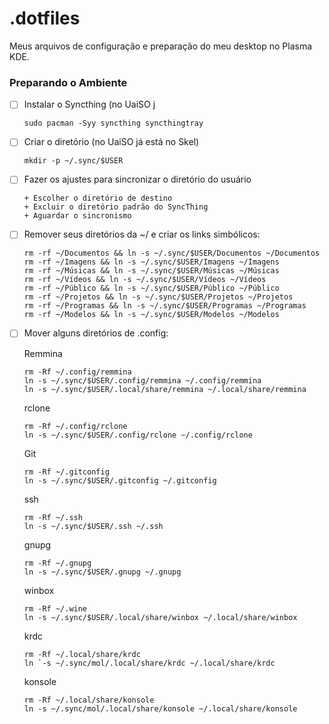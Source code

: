 # .dotfiles

Meus arquivos de configuração e preparação do meu desktop no Plasma KDE.

### Preparando o Ambiente

* [ ] Instalar o Syncthing (no UaiSO j
  ```
  sudo pacman -Syy syncthing syncthingtray
  ```
* [ ] Criar o diretório (no UaiSO já está no Skel)
  ```
  mkdir -p ~/.sync/$USER
  ```
* [ ] Fazer os ajustes para sincronizar o diretório do usuário
      
      + Escolher o diretório de destino
      + Excluir o diretório padrão do SyncThing
      + Aguardar o sincronismo

* [ ] Remover seus diretórios da ~/ e criar os links simbólicos:
  ```
  rm -rf ~/Documentos && ln -s ~/.sync/$USER/Documentos ~/Documentos
  rm -rf ~/Imagens && ln -s ~/.sync/$USER/Imagens ~/Imagens
  rm -rf ~/Músicas && ln -s ~/.sync/$USER/Músicas ~/Músicas
  rm -rf ~/Vídeos && ln -s ~/.sync/$USER/Vídeos ~/Vídeos
  rm -rf ~/Público && ln -s ~/.sync/$USER/Público ~/Público
  rm -rf ~/Projetos && ln -s ~/.sync/$USER/Projetos ~/Projetos
  rm -rf ~/Programas && ln -s ~/.sync/$USER/Programas ~/Programas
  rm -rf ~/Modelos && ln -s ~/.sync/$USER/Modelos ~/Modelos
  
  ```
* [ ] Mover alguns diretórios de .config:
   
  Remmina
   ```
  rm -Rf ~/.config/remmina
  ln -s ~/.sync/$USER/.config/remmina ~/.config/remmina
  ln -s ~/.sync/$USER/.local/share/remmina ~/.local/share/remmina
  
  ```
  rclone
  ```
  rm -Rf ~/.config/rclone
  ln -s ~/.sync/$USER/.config/rclone ~/.config/rclone
  ```
   
  Git 
  ```
  rm -Rf ~/.gitconfig
  ln -s ~/.sync/$USER/.gitconfig ~/.gitconfig
  ```
  
  ssh
  ```
  rm -Rf ~/.ssh
  ln -s ~/.sync/$USER/.ssh ~/.ssh
  ```
  
  gnupg
  ```
  rm -Rf ~/.gnupg
  ln -s ~/.sync/$USER/.gnupg ~/.gnupg
  ```
  
  winbox
  ```
  rm -Rf ~/.wine
  ln -s ~/.sync/$USER/.local/share/winbox ~/.local/share/winbox
  ```
  
  krdc
  ```
  rm -Rf ~/.local/share/krdc
  ln `-s ~/.sync/mol/.local/share/krdc ~/.local/share/krdc
  ```
  
  konsole
  ```
  rm -Rf ~/.local/share/konsole
  ln -s ~/.sync/mol/.local/share/konsole ~/.local/share/konsole
  ```
 

